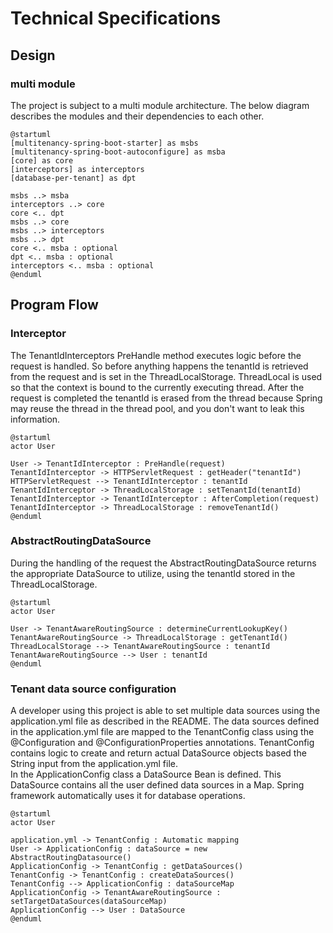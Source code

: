 # Technical Specifications
## Design
### multi module
The project is subject to a multi module architecture.
The below diagram describes the modules and their dependencies to each other.
```puml
@startuml
[multitenancy-spring-boot-starter] as msbs
[multitenancy-spring-boot-autoconfigure] as msba
[core] as core
[interceptors] as interceptors
[database-per-tenant] as dpt

msbs ..> msba
interceptors ..> core
core <.. dpt
msbs ..> core
msbs ..> interceptors
msbs ..> dpt
core <.. msba : optional
dpt <.. msba : optional
interceptors <.. msba : optional
@enduml
```
## Program Flow
### Interceptor
The TenantIdInterceptors PreHandle method executes logic before the request is handled. 
So before anything happens the tenantId is retrieved from the request and is set in the ThreadLocalStorage.
ThreadLocal is used so that the context is bound to the currently executing thread.
After the request is completed the tenantId is erased from the thread because Spring may reuse the thread in the thread pool,
and you don't want to leak this information.
```puml
@startuml
actor User

User -> TenantIdInterceptor : PreHandle(request) 
TenantIdInterceptor -> HTTPServletRequest : getHeader("tenantId")
HTTPServletRequest --> TenantIdInterceptor : tenantId
TenantIdInterceptor -> ThreadLocalStorage : setTenantId(tenantId)
TenantIdInterceptor -> TenantIdInterceptor : AfterCompletion(request)
TenantIdInterceptor -> ThreadLocalStorage : removeTenantId()
@enduml
```
### AbstractRoutingDataSource
During the handling of the request the AbstractRoutingDataSource returns the appropriate DataSource to utilize, using the tenantId stored in the ThreadLocalStorage.

```puml
@startuml
actor User

User -> TenantAwareRoutingSource : determineCurrentLookupKey()
TenantAwareRoutingSource -> ThreadLocalStorage : getTenantId()
ThreadLocalStorage --> TenantAwareRoutingSource : tenantId
TenantAwareRoutingSource --> User : tenantId
@enduml
```

### Tenant data source configuration
A developer using this project is able to set multiple data sources using the application.yml file as described in the README.
The data sources defined in the application.yml file are mapped to the TenantConfig class using the @Configuration and @ConfigurationProperties annotations.
TenantConfig contains logic to create and return actual DataSource objects based the String input from the application.yml file.
<br>
In the ApplicationConfig class a DataSource Bean is defined. This DataSource contains all the user defined data sources in a Map.
Spring framework automatically uses it for database operations.
```puml
@startuml
actor User

application.yml -> TenantConfig : Automatic mapping
User -> ApplicationConfig : dataSource = new AbstractRoutingDatasource()
ApplicationConfig -> TenantConfig : getDataSources()
TenantConfig -> TenantConfig : createDataSources()
TenantConfig --> ApplicationConfig : dataSourceMap
ApplicationConfig -> TenantAwareRoutingSource : setTargetDataSources(dataSourceMap)
ApplicationConfig --> User : DataSource
@enduml
```